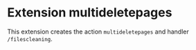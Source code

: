 # Extension multideletepages

This extension creates the action `multideletepages` and handler `/filescleaning`. 
